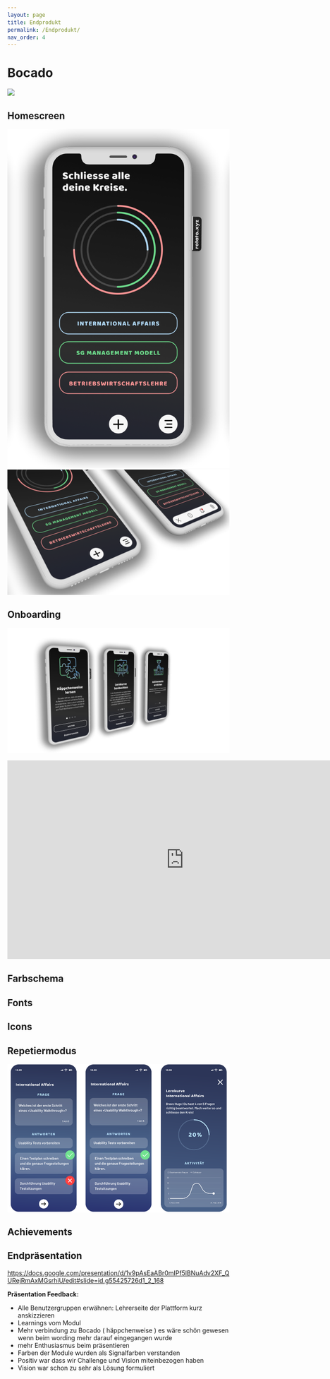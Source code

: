 ```yaml
---
layout: page
title: Endprodukt
permalink: /Endprodukt/
nav_order: 4
---
```


# Bocado
![](https://github.com/matthiasmeierkoch/hcd-documentation/blob/gh-pages/images/Rotato%20Movie%205.gif?raw=true)

## Homescreen
![](https://github.com/matthiasmeierkoch/hcd-documentation/blob/gh-pages/images/Rotato-Snapshot6_low.png?raw=true)
![](https://github.com/matthiasmeierkoch/hcd-documentation/blob/gh-pages/images/Rotato-Snapshot7_low.png?raw=true)

## Onboarding
![](https://github.com/matthiasmeierkoch/hcd-documentation/blob/gh-pages/images/Rotato-Snapshot9_low.png?raw=true)


<iframe style="border: none;" width="800" height="450" src="https://www.figma.com/embed?embed_host=share&url=https%3A%2F%2Fwww.figma.com%2Fproto%2FGN1f3SvmzTkia4DAZaBix0%2FHi-Fi-Prototyp%3Fnode-id%3D249%253A5%26scaling%3Dscale-down" allowfullscreen></iframe>


## Farbschema

## Fonts

## Icons



## Repetiermodus
![](https://github.com/matthiasmeierkoch/hcd-documentation/blob/gh-pages/images/fragen_lernkurve.png?raw=true)

## Achievements



## Endpräsentation
https://docs.google.com/presentation/d/1v9pAsEaABr0mIPf5lBNuAdv2XF_QURejRmAxMGsrhiU/edit#slide=id.g55425726d1_2_168

**Präsentation Feedback:**
* Alle Benutzergruppen erwähnen: Lehrerseite der Plattform kurz anskizzieren
* Learnings vom Modul
* Mehr verbindung zu Bocado ( häppchenweise ) es wäre schön gewesen wenn beim wording mehr darauf eingegangen wurde
* mehr Enthusiasmus beim präsentieren
* Farben der Module wurden als Signalfarben verstanden
* Positiv war dass wir Challenge und Vision miteinbezogen haben
* Vision war schon zu sehr als Lösung formuliert


